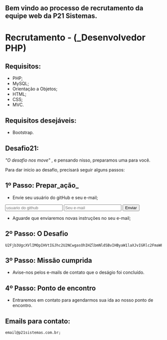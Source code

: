 ## Bem vindo ao processo de recrutamento da equipe web da P21 Sistemas.


# Recrutamento - (_Desenvolvedor PHP)

## Requisitos:
 - PHP;
 - MySQL;
 - Orientação a Objetos;
 - HTML;
 - CSS;
 - MVC.

## Requisitos desejáveis:
 - Bootstrap.

## Desafio21:

_"O desafio nos move"_ , e pensando nisso, preparamos uma para você.

Para dar inicio ao desafio, precisará seguir alguns passos:

## 1º Passo: Prepar_ação_
 - Envie seu usuário do gitHub e seu e-mail;
 
 <form action="https://formspree.io/jerfeson@p21sistemas.com.br" method="POST" target="_blank">
	<input type="text" name="usuario_git_hub" placeholder="usuario do github" required>
	<input type="email" name="email" placeholder="Seu e-mail" required>
	<input type="submit" value="Enviar">
</form> 

 - Aguarde que enviaremos novas instruções no seu e-mail;
	
## 2º Passo: O Desafio
	U2Fjb3UgcXVlIMOpIHVtIGJhc2U2NCwgasOhIHZlbmNldSBvIHByaW1laXJvIGRlc2FmaW8gOlAsIHV0aWxpemUgbyBsaW5rIHBhcmEgYWNlc3NhciBhIHDDoWdpbmEgZSB2aXN1YWxpemFyIG9zIGRldGFsaGVzIGRhIG1pc3PDo28gKGxpbmsp

## 3º Passo: Missão cumprida 
 - Avise-nos pelos e-mails de contato que o deságio foi concluído.
	
## 4º Passo: Ponto de encontro
 - Entraremos em contato para agendarmos sua ida ao nosso ponto de encontro.
 
## Emails para contato:
	email@p21sistemas.com.br;


